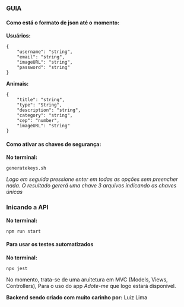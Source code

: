 ### GUIA

#### Como está o formato de json até o momento: 

**Usuários:** 
```
{
    "username": "string",
    "email": "string",
    "imageURL": "string",
    "password": "string"
}
```

**Animais:** 
```
{
    "title": "string",
    "type": "String",
    "description": "string",
    "category": "string",
    "cep": "number", 
    "imageURL": "string"
}
```

#### Como ativar as chaves de segurança: 

**No terminal:** 
```
generatekeys.sh
```

*Logo em seguida pressione enter em todas as opções sem preencher nada. O resultado gererá uma chave 3 arquivos indicando as chaves únicas*

### Inicando a API

**No terminal:** 
```
npm run start
```

#### Para usar os testes automatizados

**No terminal:**
```
npx jest
```

No momento, trata-se de uma aruitetura em MVC (Models, Views, Controllers), Para o uso do app *Adote-me* que logo estará disponível.

**Backend sendo criado com muito carinho por:** Luiz Lima